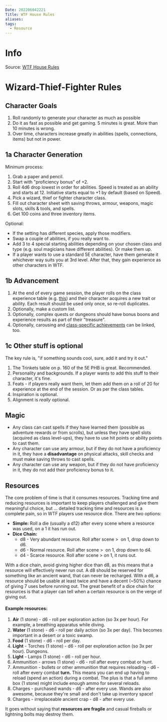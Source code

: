 ```yaml
---
Date: 202206042221
Title: WTF House Rules
aliases: 
tags:
  - Resource
---
```

# Info
Source: [WTF House Rules](http://wizardthieffighter.blogspot.com/p/wtf-house-rules.html)

# Wizard-Thief-Fighter Rules

## Character Goals
1. Roll randomly to generate your character as much as possible
2. Do it as fast as possible and get gaming. 5 minutes is great. More than 10 minutes is wrong.
3. Over time, characters increase greatly in abilities (spells, connections, items) but not in power.

## 1a Character Generation
Minimum process:

1.  Grab a paper and pencil.
2.  Start with "proficiency bonus" of +2.
3.  Roll 4d6 drop lowest in order for abilities. Speed is treated as an ability and starts at 12. Initiative starts equal to +1 by default (based on Speed).
4.  Pick a wizard, thief or fighter character class.
5.  Fill out character sheet with saving throws, armour, weapons, magic slots, skills & tools, and spells.
6.  Get 100 coins and three inventory items.

Optional:

-   If the setting has different species, apply those modifiers.
-   Swap a couple of abilities, if you really want to.
-   Add 3 to 4 special starting abilities depending on your chosen class and type (e.g. soul magicians have different abilities). Or make them up.
-   If a player wants to use a standard 5E character, have them generate it whichever way suits you at 3rd level. After that, they gain experience as other characters in WTF.

## 1b Advancement
1.  At the end of every game session, the player rolls on the class experience table (e.g. [this](http://wizardthieffighter.blogspot.ch/2016/01/the-wizard-arrives.html)) and their character acquires a new trait or ability. Each result should be used only once, so re-roll duplicates.
2.  Optionally, make a custom list.
3.  Optionally, complex quests or dungeons should have bonus boons and experience results as part of their "treasure".
4.  Optionally, carousing and [class-specific achievements](http://wizardthieffighter.blogspot.ch/2016/09/classy-xp-for-wizards-thieves-and.html) can be linked, too.

## 1c Other stuff is optional
The key rule is, "if something sounds cool, sure, add it and try it out."

1.  The Trinkets table on p. 160 of the 5E PHB is great. Recommended.
2.  Personality and backgrounds. If a player wants to add this stuff to their character, it's fine.
3.  Feats - if players really want them, let them add them on a roll of 20 for experience at the end of the session. Or as per the class tables.
4.  Inspiration is optional.
5.  Alignment is _really_ optional.

## Magic
-   Any class can cast spells if they have learned them (possible as adventure rewards or from scrolls), but unless they have spell slots (acquired as class level-ups), they have to use hit points or ability points to cast them. 
-   Any character can use any armour, but if they do not have a proficiency in it, they have a **disadvantage** on physical attacks, skill checks and must make saving throws to cast spells.
-   Any character can use any weapon, but if they do not have proficiency in it, they do not add their proficiency bonus to it.

## Resources
The core problem of time is that it consumes resources. Tracking time and reducing resources is important to keep players challenged and give them meaningful choice, but ... detailed tracking time and resources is a complete pain, so in WTF players use resource dice. There are two options:

-   **Simple:** Roll a die (usually a d12) after every scene where a resource was used, on a 1 it has run out.
-   **Dice Chain:**
	-   d8 - Very abundant resource. Roll after scene >  on 1, drop down to d6.
	-   d6 - Normal resource. Roll after scene >  on 1, drop down to d4.
	-   d4 - Scarce resource. Roll after scene > on 1, it runs out.

With a dice chain, avoid giving higher dice than d8, as this means that a resource will effectively never run out. A d8 should be reserved for something like an ancient wand, that can never be recharged. With a d6, a resource should be usable at least twice and have a decent (~50%) chance of giving 7 uses before running out. The great benefit of a dice chain for resources is that a player can tell when a certain resource is on the verge of giving out.

#### Example resources:

1.  **Air** (1 stone) - d6 - roll per exploration action (so 3x per hour). For example, a breathing apparatus while diving.
2.  **Water** (1 stone) - d6 - roll per daily action (so 3x per day). This becomes important in a desert or a toxic swamp.
3.  **Food** (1 stone) - d6 - roll per day.
4.  **Light** - Torches (1 stone) - d6 - roll per exploration action (so 3x per hour). Dungeons.
5.  **Light** - Lamps (1 stone) - d6 - roll per hour.
6.  Ammunition - arrows (1 stone) - d6 - roll after every combat or hunt. 
7.  Ammunition - bullets or other ammunition that requires reloading - d6 - roll after every combat **turn.** This means you can end up having to reload (spend an action) during a combat. The plus is that a full ammo box (1 stone) might include enough ammo for several reloads.
8.  Charges - purchased wands - d6 - after every use. Wands are also awesome, because they're small and don't take up inventory space!
9.  Charges - irreplaceable ancient crap - d8 - after every use.

It goes without saying that **resources are fragile** and casual fireballs or lightning bolts may destroy them.